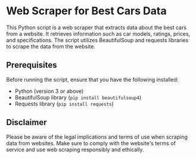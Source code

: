# Web Scraper for Best Cars Data

This Python script is a web scraper that extracts data about the best cars from a website. It retrieves information such as car models, ratings, prices, and specifications. The script utilizes BeautifulSoup and requests libraries to scrape the data from the website.

## Prerequisites

Before running the script, ensure that you have the following installed:

- Python (version 3 or above)
- BeautifulSoup library (`pip install beautifulsoup4`)
- Requests library (`pip install requests`)



## Disclaimer

Please be aware of the legal implications and terms of use when scraping data from websites. Make sure to comply with the website's terms of service and use web scraping responsibly and ethically.
